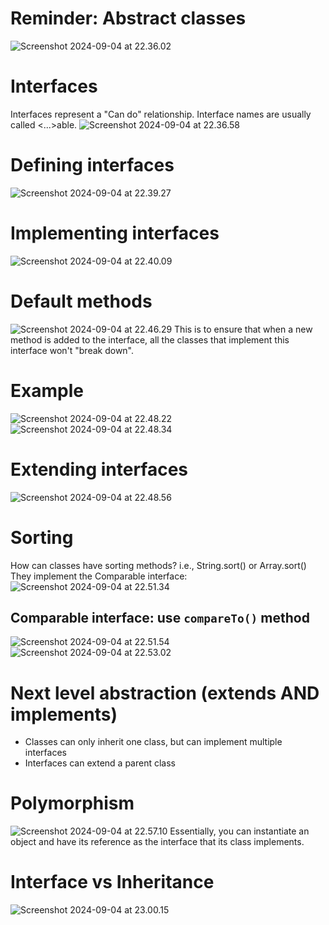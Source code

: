 # Reminder: Abstract classes
![Screenshot 2024-09-04 at 22.36.02](attachments/Screenshot%202024-09-04%20at%2022.36.02.png)
# Interfaces
Interfaces represent a  "Can do" relationship. Interface names are usually called <...>able.
![Screenshot 2024-09-04 at 22.36.58](attachments/Screenshot%202024-09-04%20at%2022.36.58.png)
# Defining interfaces
![Screenshot 2024-09-04 at 22.39.27](attachments/Screenshot%202024-09-04%20at%2022.39.27.png)
# Implementing interfaces
![Screenshot 2024-09-04 at 22.40.09](attachments/Screenshot%202024-09-04%20at%2022.40.09.png)
# Default methods
![Screenshot 2024-09-04 at 22.46.29](attachments/Screenshot%202024-09-04%20at%2022.46.29.png)
This is to ensure that when a new method is added to the interface, all the classes that implement this interface won't "break down".
# Example
![Screenshot 2024-09-04 at 22.48.22](attachments/Screenshot%202024-09-04%20at%2022.48.22.png)
![Screenshot 2024-09-04 at 22.48.34](attachments/Screenshot%202024-09-04%20at%2022.48.34.png)
# Extending interfaces
![Screenshot 2024-09-04 at 22.48.56](attachments/Screenshot%202024-09-04%20at%2022.48.56.png)
# Sorting
How can classes have sorting methods? i.e., String.sort() or Array.sort()
They implement the Comparable interface:
![Screenshot 2024-09-04 at 22.51.34](attachments/Screenshot%202024-09-04%20at%2022.51.34.png)
## Comparable interface: use `compareTo()` method
![Screenshot 2024-09-04 at 22.51.54](attachments/Screenshot%202024-09-04%20at%2022.51.54.png)
![Screenshot 2024-09-04 at 22.53.02](attachments/Screenshot%202024-09-04%20at%2022.53.02.png)
# Next level abstraction (extends AND implements)
- Classes can only inherit one class, but can implement multiple interfaces
- Interfaces can extend a parent class
# Polymorphism
![Screenshot 2024-09-04 at 22.57.10](attachments/Screenshot%202024-09-04%20at%2022.57.10.png)
Essentially, you can instantiate an object and have its reference as the interface that its class implements.
# Interface vs Inheritance
![Screenshot 2024-09-04 at 23.00.15](attachments/Screenshot%202024-09-04%20at%2023.00.15.png)



